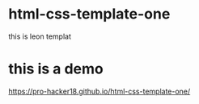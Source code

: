 # html-css-template-one
this is leon templat
# this is a demo
https://pro-hacker18.github.io/html-css-template-one/
